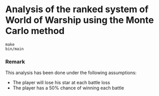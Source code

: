 # Analysis of the ranked system of World of Warship using the Monte Carlo method

```
make
bin/main
```

### Remark

This analysis has been done under the following assumptions:

- The player will lose his star at each battle loss
- The player has a 50% chance of winning each battle
